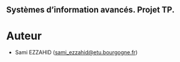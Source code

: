 ## Systèmes d’information avancés. Projet TP.

# Auteur
- Sami EZZAHID (sami_ezzahid@etu.bourgogne.fr)